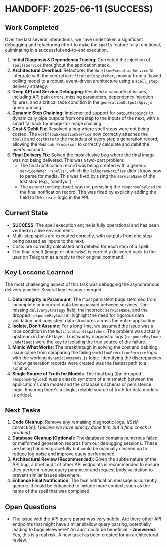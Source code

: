 # HANDOFF: 2025-06-11 (SUCCESS)

## Work Completed

Over the last several interactions, we have undertaken a significant debugging and refactoring effort to make the `spells` feature fully functional, culminating in a successful end-to-end execution.

1.  **Initial Diagnosis & Dependency Tracing**: Corrected the injection of `spellsService` throughout the application stack.
2.  **Architectural Overhaul**: Refactored the `WorkflowExecutionService` to integrate with the central `NotificationDispatcher`, moving from a flawed polling model to a robust, event-driven architecture using a `spell_step` delivery strategy.
3.  **Deep API and Service Debugging**: Resolved a cascade of issues, including API path errors, missing parameters, dependency injection failures, and a critical race condition in the `generationOutputsApi.js` query parsing.
4.  **Dynamic Step Chaining**: Implemented support for `outputMappings` to dynamically pipe outputs from one step to the inputs of the next, with a smart fallback for image-to-image chaining.
5.  **Cost & Debit Fix**: Resolved a bug where spell steps were not being costed. The `workflowExecutionService` now correctly attaches the `toolId` and `costRate` to the metadata of every step's generation record, allowing the `Webhook Processor` to correctly calculate and debit the user's account.
6.  **Final Delivery Fix**: Solved the most elusive bug where the final image was not being delivered. This was a two-part problem:
    *   The final notification record was being created with a generic `serviceName: 'spells'`, which the `TelegramNotifier` didn't know how to parse for media. This was fixed by using the `serviceName` of the *last step* (e.g., 'comfyui').
    *   The `generationOutputsApi` was not persisting the `responsePayload` for the final notification record. This was fixed by explicitly adding the field to the `create` logic in the API.

## Current State

*   **SUCCESS**: The spell execution engine is fully operational and has been verified in a live environment.
*   Multi-step spells are executed correctly, with outputs from one step being passed as inputs to the next.
*   Costs are correctly calculated and debited for each step of a spell.
*   The final result (image or otherwise) is correctly delivered back to the user on Telegram as a reply to their original command.

## Key Lessons Learned

The most challenging aspect of this task was debugging the asynchronous delivery pipeline. Several key lessons emerged:

1.  **Data Integrity is Paramount**: The most persistent bugs stemmed from incomplete or incorrect data being passed between services. The missing `deliveryStrategy` field, the incorrect `serviceName`, and the dropped `responsePayload` all highlight the need for rigorous data validation and consistent data structures across the entire application.
2.  **Isolate, Don't Assume**: For a long time, we assumed the issue was a race condition in the `NotificationDispatcher`. The problem was actually upstream in the API layer. Trustworthy diagnostic logs (`responsePayload: undefined`) were the key to isolating the true source of the failure.
3.  **Mimic What Works**: The breakthrough in solving the cost and debiting issue came from comparing the failing `workflowExecutionService` logic with the working `dynamicCommands.js` logic. Identifying the discrepancies in how generation records were created was the fastest path to a solution.
4.  **Single Source of Truth for Models**: The final bug (the dropped `responsePayload`) was a classic symptom of a mismatch between the application's data model and the database's schema or persistence logic. Ensuring there's a single, reliable source of truth for data models is critical.

## Next Tasks

1.  **Code Cleanup**: Remove any remaining diagnostic logs. *([Self-correction]: I believe we have already done this, but a final check is prudent).*
2.  **Database Cleanup (Optional)**: The database contains numerous failed or malformed generation records from our debugging sessions. These are being handled gracefully but could be manually cleaned up to reduce log noise and improve query performance.
3.  **Architectural Review (Recommended)**: Given the subtle nature of the API bug, a brief audit of other API endpoints is recommended to ensure they perform robust query parameter and request body validation to prevent similar issues elsewhere.
4.  **Enhance Final Notification**: The final notification message is currently generic. It could be enhanced to include more context, such as the name of the spell that was completed.

## Open Questions

*   The issue with the API query parser was very subtle. Are there other API endpoints that might have similar shallow query parsing, potentially leading to bugs elsewhere? An audit could be beneficial. - **Answered**: Yes, this is a real risk. A new task has been created for an architectural review. 